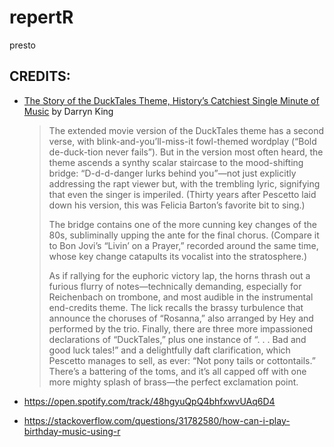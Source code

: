 # repertR
presto

## CREDITS:
- [The Story of the DuckTales Theme, History’s Catchiest Single Minute of Music](https://www.vanityfair.com/hollywood/2017/08/the-story-of-the-ducktales-theme-music) by Darryn King

  > The extended movie version of the DuckTales theme has a second verse, with blink-and-you’ll-miss-it fowl-themed wordplay (“Bold de-duck-tion never fails”). But in the version most often heard, the theme ascends a synthy scalar staircase to the mood-shifting bridge: “D-d-d-danger lurks behind you”—not just explicitly addressing the rapt viewer but, with the trembling lyric, signifying that even the singer is imperiled. (Thirty years after Pescetto laid down his version, this was Felicia Barton’s favorite bit to sing.)
  >
  > The bridge contains one of the more cunning key changes of the 80s, subliminally upping the ante for the final chorus. (Compare it to Bon Jovi’s “Livin’ on a Prayer,” recorded around the same time, whose key change catapults its vocalist into the stratosphere.)
  >
  > As if rallying for the euphoric victory lap, the horns thrash out a furious flurry of notes—technically demanding, especially for Reichenbach on trombone, and most audible in the instrumental end-credits theme. The lick recalls the brassy turbulence that announce the choruses of “Rosanna,” also arranged by Hey and performed by the trio. Finally, there are three more impassioned declarations of “DuckTales,” plus one instance of “. . . Bad and good luck tales!” and a delightfully daft clarification, which Pescetto manages to sell, as ever: “Not pony tails or cottontails.” There’s a battering of the toms, and it’s all capped off with one more mighty splash of brass—the perfect exclamation point.

- https://open.spotify.com/track/48hgyuQpQ4bhfxwvUAq6D4
- https://stackoverflow.com/questions/31782580/how-can-i-play-birthday-music-using-r

